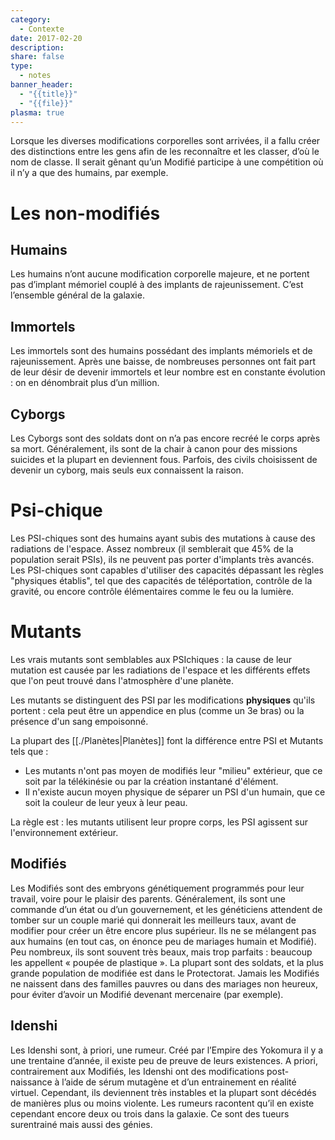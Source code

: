 ```yaml
---
category:
  - Contexte
date: 2017-02-20
description: 
share: false
type:
  - notes
banner_header:
  - "{{title}}"
  - "{{file}}"
plasma: true
---
```


Lorsque les diverses modifications corporelles sont arrivées, il a fallu créer des distinctions entre les gens afin de les reconnaître et les classer, d’où le nom de classe. Il serait gênant qu’un Modifié participe à une compétition où il n’y a que des humains, par exemple.

# Les non-modifiés
## Humains

Les humains n’ont aucune modification corporelle majeure, et ne portent pas d’implant mémoriel couplé à des implants de rajeunissement. C’est l’ensemble général de la galaxie.

## Immortels

Les immortels sont des humains possédant des implants mémoriels et de rajeunissement. Après une baisse, de nombreuses personnes ont fait part de leur désir de devenir immortels et leur nombre est en constante évolution : on en dénombrait plus d’un million.

## Cyborgs

Les Cyborgs sont des soldats dont on n’a pas encore recréé le corps après sa mort. Généralement, ils sont de la chair à canon pour des missions suicides et la plupart en deviennent fous. Parfois, des civils choisissent de devenir un cyborg, mais seuls eux connaissent la raison.

# Psi-chique

Les PSI-chiques sont des humains ayant subis des mutations à cause des radiations de l'espace. Assez nombreux (il semblerait que 45% de la population serait PSIs), ils ne peuvent pas porter d'implants très avancés. Les PSI-chiques sont capables d'utiliser des capacités dépassant les règles "physiques établis", tel que des capacités de téléportation, contrôle de la gravité, ou encore contrôle élémentaires comme le feu ou la lumière.

# Mutants

Les vrais mutants sont semblables aux PSIchiques : la cause de leur mutation est causée par les radiations de l'espace et les différents effets que l'on peut trouvé dans l'atmosphère d'une planète.

Les mutants se distinguent des PSI par les modifications **physiques** qu'ils portent : cela peut être un appendice en plus (comme un 3e bras) ou la présence d'un sang empoisonné.

La plupart des [[./Planètes|Planètes]] font la différence entre PSI et Mutants tels que :
- Les mutants n'ont pas moyen de modifiés leur "milieu" extérieur, que ce soit par la télékinésie ou par la création instantané d'élément.
- Il n'existe aucun moyen physique de séparer un PSI d'un humain, que ce soit la couleur de leur yeux à leur peau.

La règle est : les mutants utilisent leur propre corps, les PSI agissent sur l'environnement extérieur.

## Modifiés

Les Modifiés sont des embryons génétiquement programmés pour leur travail, voire pour le plaisir des parents. Généralement, ils sont une commande d’un état ou d’un gouvernement, et les généticiens attendent de tomber sur un couple marié qui donnerait les meilleurs taux, avant de modifier pour créer un être encore plus supérieur. Ils ne se mélangent pas aux humains (en tout cas, on énonce peu de mariages humain et Modifié). Peu nombreux, ils sont souvent très beaux, mais trop parfaits : beaucoup les appellent « poupée de plastique ». La plupart sont des soldats, et la plus grande population de modifiée est dans le Protectorat. Jamais les Modifiés ne naissent dans des familles pauvres ou dans des mariages non heureux, pour éviter d’avoir un Modifié devenant mercenaire (par exemple).

## Idenshi

Les Idenshi sont, à priori, une rumeur. Créé par l’Empire des Yokomura il y a une trentaine d’année, il existe peu de preuve de leurs existences. A priori, contrairement aux Modifiés, les Idenshi ont des modifications post-naissance à l’aide de sérum mutagène et d’un entrainement en réalité virtuel. Cependant, ils deviennent très instables et la plupart sont décédés de manières plus ou moins violente. Les rumeurs racontent qu’il en existe cependant encore deux ou trois dans la galaxie. Ce sont des tueurs surentrainé mais aussi des génies.

